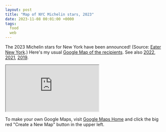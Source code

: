 ```yaml
---
layout: post
title: "Map of NYC Michelin stars, 2023"
date: 2023-11-08 00:01:00 +0000
tags:
  food
  web
---
```


The 2023 Michelin stars for New York have been announced!
(Source: [Eater New York](https://ny.eater.com/2023/11/7/23948980/michelin-restaurants-nyc-stars-2023).)
Here's my usual [Google Map of the recipients](https://www.google.com/maps/d/viewer?id=1Q3Nt89vkv8vuEPyh_y4rJ406Jhq8_Ug).
See also [2022](/blog/2022/10/25/michelin-stars-nyc-2022/),
[2021](https://www.google.com/maps/d/u/0/edit?mid=1_e2WY_XH2rJNHeOQKHDZTmC0_ltNue9J),
[2019](/blog/2019/03/26/michelin-stars-nyc-2019/).

<div class="google-maps">
<iframe src="https://www.google.com/maps/d/embed?mid=1Q3Nt89vkv8vuEPyh_y4rJ406Jhq8_Ug"></iframe>
</div>

To make your own Google Maps, visit [Google Maps Home](https://www.google.com/maps/d/u/0/home)
and click the big red "Create a New Map" button in the upper left.
